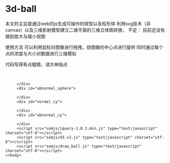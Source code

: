 # 3d-ball
本文的主旨是通过web的js生成可操作的球型以及柱形体
利用svg技术（非canvas）以及三维影射模型建立二维平面的三维立体图转换，
不足：
目前还没有做到放大与缩小视图

使用方法
可以利用鼠标对图像进行拖拽，绕图像的中心点进行旋转
同时通过每个点的浓度与大小对数据进行三维模拟

代码写得有点粗糙，请大神指点
<!DOCTYPE html>
<html lang="en">
    <head>
        <meta charset="utf-8">
    </head>

    <body>
        </div>
         <div id="normal_sphere">
           
         </div>
         <div id="abnormal_sphere">
           
         </div>
         <div id="normal_cy">
           
         </div>
         <div id="abnormal_cy">
           
         </div>
         <script src="somjs/jquery-1.8.3.min.js" type="text/javascript" charset="utf-8"></script>
         <script src="somjs/d3.v2.js" type="text/javascript" charset="utf-8"></script>
         <script src="somjs/draw_ball.js" type="text/javascript" charset="utf-8"></script>
    </body>
</html>
